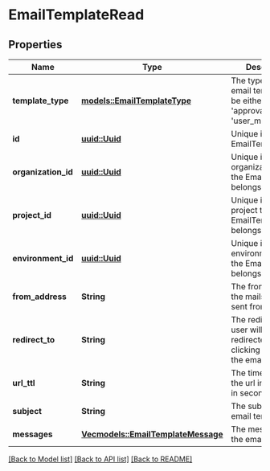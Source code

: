 # EmailTemplateRead

## Properties

Name | Type | Description | Notes
------------ | ------------- | ------------- | -------------
**template_type** | [**models::EmailTemplateType**](EmailTemplateType.md) | The type of the email template, can be either 'approval_flows' or 'user_management' | 
**id** | [**uuid::Uuid**](uuid::Uuid.md) | Unique id of the EmailTemplate | 
**organization_id** | [**uuid::Uuid**](uuid::Uuid.md) | Unique id of the organization that the EmailTemplate belongs to. | 
**project_id** | [**uuid::Uuid**](uuid::Uuid.md) | Unique id of the project that the EmailTemplate belongs to. | 
**environment_id** | [**uuid::Uuid**](uuid::Uuid.md) | Unique id of the environment that the EmailTemplate belongs to. | 
**from_address** | **String** | The from address the mails will be sent from | 
**redirect_to** | **String** | The redirect url the user will be redirected to after clicking the link in the email | 
**url_ttl** | **String** | The time to live of the url in the email, in seconds | 
**subject** | **String** | The subject of the email template | 
**messages** | [**Vec<models::EmailTemplateMessage>**](EmailTemplateMessage.md) | The messages of the email template | 

[[Back to Model list]](../README.md#documentation-for-models) [[Back to API list]](../README.md#documentation-for-api-endpoints) [[Back to README]](../README.md)


